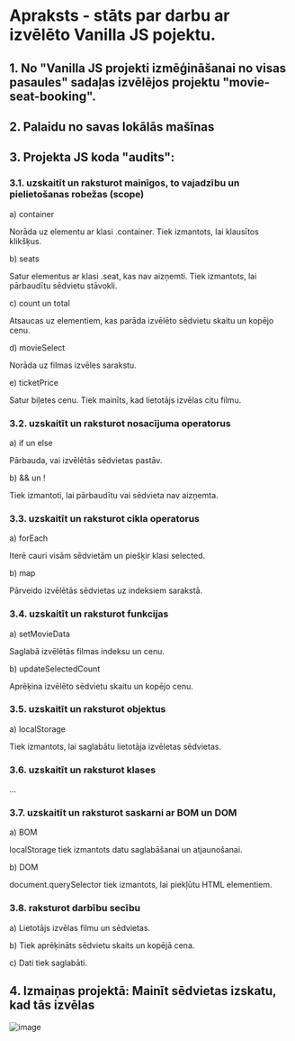 # Apraksts - stāts par darbu ar izvēlēto Vanilla JS pojektu.

## 1. No "Vanilla JS projekti izmēģināšanai no visas pasaules" sadaļas izvēlējos projektu "movie-seat-booking".
## 2. Palaidu no savas lokālās mašīnas
## 3. Projekta JS koda "audits":
### 3.1. uzskaitīt un raksturot mainīgos, to vajadzību un pielietošanas robežas (scope)

a) container

Norāda uz elementu ar klasi .container. Tiek izmantots, lai klausītos klikšķus.

b) seats

Satur elementus ar klasi .seat, kas nav aizņemti. Tiek izmantots, lai pārbaudītu sēdvietu stāvokli.

c) count un total

Atsaucas uz elementiem, kas parāda izvēlēto sēdvietu skaitu un kopējo cenu.

d) movieSelect

Norāda uz filmas izvēles sarakstu.

e) ticketPrice

Satur biļetes cenu. Tiek mainīts, kad lietotājs izvēlas citu filmu.

### 3.2. uzskaitīt un raksturot nosacījuma operatorus

a) if un else

Pārbauda, vai izvēlētās sēdvietas pastāv.

b) && un ! 

Tiek izmantoti, lai pārbaudītu vai sēdvieta nav aizņemta.

### 3.3. uzskaitīt un raksturot cikla operatorus

a) forEach

Iterē cauri visām sēdvietām un piešķir klasi selected.

b) map

Pārveido izvēlētās sēdvietas uz indeksiem sarakstā.

### 3.4. uzskaitīt un raksturot funkcijas

a) setMovieData

Saglabā izvēlētās filmas indeksu un cenu.

b) updateSelectedCount

Aprēķina izvēlēto sēdvietu skaitu un kopējo cenu.

### 3.5. uzskaitīt un raksturot objektus

a) localStorage

Tiek izmantots, lai saglabātu lietotāja izvēletas sēdvietas.

### 3.6. uzskaitīt un raksturot klases

...

### 3.7. uzskaitīt un raksturot saskarni ar BOM un DOM

a) BOM

localStorage tiek izmantots datu saglabāšanai un atjaunošanai.

b) DOM

document.querySelector tiek izmantots, lai piekļūtu HTML elementiem.

### 3.8. raksturot darbību secību

a) Lietotājs izvēlas filmu un sēdvietas.

b) Tiek aprēķināts sēdvietu skaits un kopējā cena.

c) Dati tiek saglabāti.

## 4. Izmaiņas projektā: Mainīt sēdvietas izskatu, kad tās izvēlas

![image](https://github.com/user-attachments/assets/6c12bcbe-5da3-47f1-848a-24c5649b698d)




















